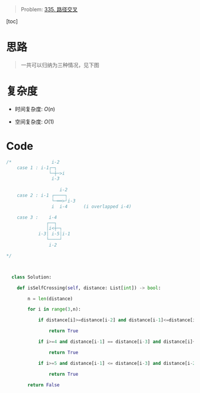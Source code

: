 > Problem: [335. 路径交叉](https://leetcode.cn/problems/self-crossing/description/)

[toc]

# 思路

>一共可以归纳为三种情况，见下图

# 复杂度

- 时间复杂度: $O(n)$

- 空间复杂度: $O(1)$

# Code
``` C
/*               i-2
    case 1 : i-1┌─┐
                └─┼─>i
                 i-3
                 
                    i-2
    case 2 : i-1 ┌────┐
                 └─══>┘i-3
                 i  i-4      (i overlapped i-4)

    case 3 :    i-4
               ┌──┐ 
               │i<┼─┐
            i-3│ i-5│i-1
               └────┘
                i-2

*/
```


```Python


  class Solution:

    def isSelfCrossing(self, distance: List[int]) -> bool:

        n = len(distance)

        for i in range(3,n):

            if distance[i]>=distance[i-2] and distance[i-1]<=distance[i-3]:

                return True

            if i>=4 and distance[i-1] == distance[i-3] and distance[i]+distance[i-4] == distance[i-2]:

                return True

            if i>=5 and distance[i-1] <= distance[i-3] and distance[i-2]>distance[i-4] and distance[i]+distance[i-4] >= distance[i-2] and distance[i-1]+distance[i-5]>=distance[i-3]:

                return True

        return False

```
